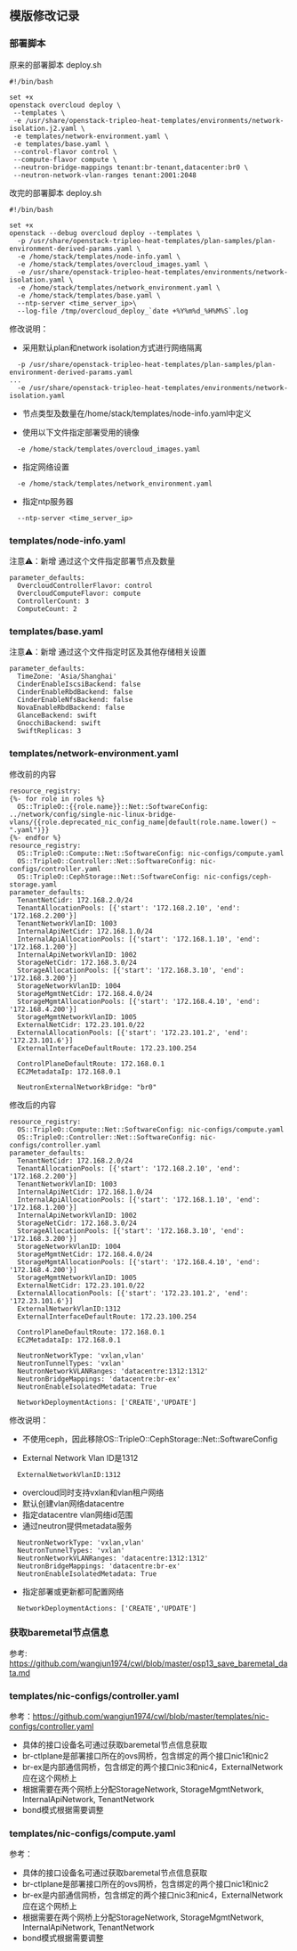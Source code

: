 ## 模版修改记录

### 部署脚本
原来的部署脚本 deploy.sh
```
#!/bin/bash

set +x
openstack overcloud deploy \
 --templates \
 -e /usr/share/openstack-tripleo-heat-templates/environments/network-isolation.j2.yaml \
 -e templates/network-environment.yaml \
 -e templates/base.yaml \
 --control-flavor control \
 --compute-flavor compute \
 --neutron-bridge-mappings tenant:br-tenant,datacenter:br0 \
 --neutron-network-vlan-ranges tenant:2001:2048
```

改完的部署脚本 deploy.sh
```
#!/bin/bash

set +x
openstack --debug overcloud deploy --templates \
  -p /usr/share/openstack-tripleo-heat-templates/plan-samples/plan-environment-derived-params.yaml \
  -e /home/stack/templates/node-info.yaml \
  -e /home/stack/templates/overcloud_images.yaml \
  -e /usr/share/openstack-tripleo-heat-templates/environments/network-isolation.yaml \
  -e /home/stack/templates/network_environment.yaml \
  -e /home/stack/templates/base.yaml \
  --ntp-server <time_server_ip>\
  --log-file /tmp/overcloud_deploy_`date +%Y%m%d_%H%M%S`.log
```

修改说明：
* 采用默认plan和network isolation方式进行网络隔离
```
  -p /usr/share/openstack-tripleo-heat-templates/plan-samples/plan-environment-derived-params.yaml
...
  -e /usr/share/openstack-tripleo-heat-templates/environments/network-isolation.yaml
```

* 节点类型及数量在/home/stack/templates/node-info.yaml中定义

* 使用以下文件指定部署受用的镜像
```
  -e /home/stack/templates/overcloud_images.yaml
```

* 指定网络设置
```
  -e /home/stack/templates/network_environment.yaml
```

* 指定ntp服务器
```
  --ntp-server <time_server_ip>
```

### templates/node-info.yaml
注意⚠️：新增
通过这个文件指定部署节点及数量
```
parameter_defaults:                  
  OvercloudControllerFlavor: control
  OvercloudComputeFlavor: compute
  ControllerCount: 3
  ComputeCount: 2
```

### templates/base.yaml
注意⚠️：新增
通过这个文件指定时区及其他存储相关设置
```
parameter_defaults:
  TimeZone: 'Asia/Shanghai'
  CinderEnableIscsiBackend: false
  CinderEnableRbdBackend: false
  CinderEnableNfsBackend: false
  NovaEnableRbdBackend: false
  GlanceBackend: swift
  GnocchiBackend: swift
  SwiftReplicas: 3  
```


### templates/network-environment.yaml

修改前的内容
```
resource_registry:
{%- for role in roles %}
  OS::TripleO::{{role.name}}::Net::SoftwareConfig: ../network/config/single-nic-linux-bridge-vlans/{{role.deprecated_nic_config_name|default(role.name.lower() ~ ".yaml")}}
{%- endfor %}
resource_registry:
  OS::TripleO::Compute::Net::SoftwareConfig: nic-configs/compute.yaml
  OS::TripleO::Controller::Net::SoftwareConfig: nic-configs/controller.yaml
  OS::TripleO::CephStorage::Net::SoftwareConfig: nic-configs/ceph-storage.yaml
parameter_defaults:
  TenantNetCidr: 172.168.2.0/24
  TenantAllocationPools: [{'start': '172.168.2.10', 'end': '172.168.2.200'}]
  TenantNetworkVlanID: 1003
  InternalApiNetCidr: 172.168.1.0/24
  InternalApiAllocationPools: [{'start': '172.168.1.10', 'end': '172.168.1.200'}]
  InternalApiNetworkVlanID: 1002
  StorageNetCidr: 172.168.3.0/24
  StorageAllocationPools: [{'start': '172.168.3.10', 'end': '172.168.3.200'}]
  StorageNetworkVlanID: 1004
  StorageMgmtNetCidr: 172.168.4.0/24
  StorageMgmtAllocationPools: [{'start': '172.168.4.10', 'end': '172.168.4.200'}]
  StorageMgmtNetworkVlanID: 1005
  ExternalNetCidr: 172.23.101.0/22
  ExternalAllocationPools: [{'start': '172.23.101.2', 'end': '172.23.101.6'}]
  ExternalInterfaceDefaultRoute: 172.23.100.254
       
  ControlPlaneDefaultRoute: 172.168.0.1       
  EC2MetadataIp: 172.168.0.1
                        
  NeutronExternalNetworkBridge: "br0"
```

修改后的内容
```
resource_registry:
  OS::TripleO::Compute::Net::SoftwareConfig: nic-configs/compute.yaml
  OS::TripleO::Controller::Net::SoftwareConfig: nic-configs/controller.yaml
parameter_defaults:
  TenantNetCidr: 172.168.2.0/24
  TenantAllocationPools: [{'start': '172.168.2.10', 'end': '172.168.2.200'}]
  TenantNetworkVlanID: 1003
  InternalApiNetCidr: 172.168.1.0/24
  InternalApiAllocationPools: [{'start': '172.168.1.10', 'end': '172.168.1.200'}]
  InternalApiNetworkVlanID: 1002
  StorageNetCidr: 172.168.3.0/24
  StorageAllocationPools: [{'start': '172.168.3.10', 'end': '172.168.3.200'}]
  StorageNetworkVlanID: 1004
  StorageMgmtNetCidr: 172.168.4.0/24
  StorageMgmtAllocationPools: [{'start': '172.168.4.10', 'end': '172.168.4.200'}]
  StorageMgmtNetworkVlanID: 1005
  ExternalNetCidr: 172.23.101.0/22
  ExternalAllocationPools: [{'start': '172.23.101.2', 'end': '172.23.101.6'}]
  ExternalNetworkVlanID:1312
  ExternalInterfaceDefaultRoute: 172.23.100.254
       
  ControlPlaneDefaultRoute: 172.168.0.1
  EC2MetadataIp: 172.168.0.1

  NeutronNetworkType: 'vxlan,vlan'
  NeutronTunnelTypes: 'vxlan'
  NeutronNetworkVLANRanges: 'datacentre:1312:1312'
  NeutronBridgeMappings: 'datacentre:br-ex'
  NeutronEnableIsolatedMetadata: True
  
  NetworkDeploymentActions: ['CREATE','UPDATE']
```

修改说明：
* 不使用ceph，因此移除OS::TripleO::CephStorage::Net::SoftwareConfig

* External Network Vlan ID是1312
```
  ExternalNetworkVlanID:1312
```

* overcloud同时支持vxlan和vlan租户网络
* 默认创建vlan网络datacentre
* 指定datacentre vlan网络id范围
* 通过neutron提供metadata服务
```
  NeutronNetworkType: 'vxlan,vlan'
  NeutronTunnelTypes: 'vxlan'
  NeutronNetworkVLANRanges: 'datacentre:1312:1312'
  NeutronBridgeMappings: 'datacentre:br-ex'
  NeutronEnableIsolatedMetadata: True
```

* 指定部署或更新都可配置网络
```
  NetworkDeploymentActions: ['CREATE','UPDATE']
```

### 获取baremetal节点信息
参考: https://github.com/wangjun1974/cwl/blob/master/osp13_save_baremetal_data.md

### templates/nic-configs/controller.yaml
参考：https://github.com/wangjun1974/cwl/blob/master/templates/nic-configs/controller.yaml

* 具体的接口设备名可通过获取baremetal节点信息获取
* br-ctlplane是部署接口所在的ovs网桥，包含绑定的两个接口nic1和nic2
* br-ex是内部通信网桥，包含绑定的两个接口nic3和nic4，ExternalNetwork应在这个网桥上
* 根据需要在两个网桥上分配StorageNetwork, StorageMgmtNetwork, InternalApiNetwork, TenantNetwork
* bond模式根据需要调整

### templates/nic-configs/compute.yaml
参考：

* 具体的接口设备名可通过获取baremetal节点信息获取
* br-ctlplane是部署接口所在的ovs网桥，包含绑定的两个接口nic1和nic2
* br-ex是内部通信网桥，包含绑定的两个接口nic3和nic4，ExternalNetwork应在这个网桥上
* 根据需要在两个网桥上分配StorageNetwork, StorageMgmtNetwork, InternalApiNetwork, TenantNetwork
* bond模式根据需要调整
